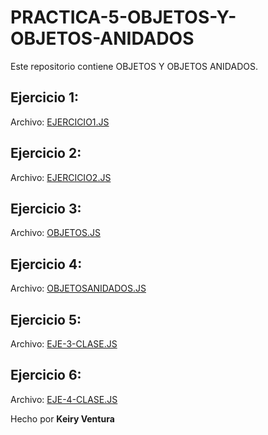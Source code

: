 # PRACTICA-5-OBJETOS-Y-OBJETOS-ANIDADOS

Este repositorio contiene OBJETOS Y OBJETOS ANIDADOS.

## Ejercicio 1: 

Archivo: [EJERCICIO1.JS](./EJERCICIO1.JS)

## Ejercicio 2: 

Archivo: [EJERCICIO2.JS](./EJERCICIO2.JS)

## Ejercicio 3: 

Archivo: [OBJETOS.JS](./OBJETOS.JS)

## Ejercicio 4: 

Archivo: [OBJETOSANIDADOS.JS](./OBJETOSANIDADOS.JS)

## Ejercicio 5: 

Archivo: [EJE-3-CLASE.JS](./EJE-3-CLASE.JS)

## Ejercicio 6:

Archivo: [EJE-4-CLASE.JS](./EJE-4-CLASE.JS)

Hecho por **Keiry Ventura**
